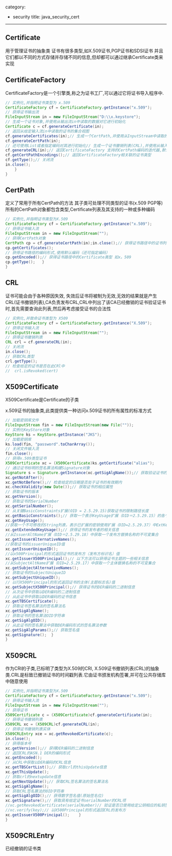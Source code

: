 category: 
- security
title: java_security_cert
---
## Certificate
用于管理证书的抽象类 证书有很多类型,如X.509证书,PGP证书和SDSI证书
并且它们都以不同的方式存储并存储不同的信息,但却都可以通过继承Certificate类来实现

## CertificateFactory
CertificateFactory是一个引擎类,称之为证书工厂,可以通过它将证书导入程序中.
```java
// 实例化,并指明证书类型为 x.509
CertificateFactory cf = CertificateFactory.getInstance("x.509");
// 获得证书输出流
FileInputStream in = new FileInputStream("D:\\x.keystore");
// 生成一个证书对象,并使用从输出流in中读取的数据对它进行初始化
Certificate c = cf.generateCertificate(in);
// 返回从给定输入流in中读取的证书的集合视图
cf.generateCertificates(in);// 生成一个CertPath,并使用从InputStream中读取的数据对它进行初始化
cf.generateCertPath(in);
// 还可使用List或者指定编码对其进行初始化// 生成一个证书撤销列表(CRL),并使用从输入流in中读取的数据对它进行初始化
cf.generateCRL(in);// 返回CertificateFactory 支持的CertPath编码的迭代器,默认编码方式优先
cf.getCertPathEncodings();// 返回CertificateFactory相关联的证书类型
cf.getType();// 关闭流
in.close();
	}
}
```

## CertPath
定义了常用于所有CertPath的方法 其子类可处理不同类型的证书(x.509 PGP等)所有的CertPath对象都包含类型,Certificate列表及其支持的一种或多种编码
```java
// 实例化,并指明证书类型为X.509
CertificateFactory cf = CertificateFactory.getInstance("x.509");
// 获得证书输入流
FileInputStream in = new FileInputStream("");
// 获得CertPath对象
CertPath cp = cf.generateCertPath(in);in.close();// 获得证书路径中的证书列表
cp.getCertificates();
// 获得证书路径的编码形式,使用默认编码（还可指定编码） 
cp.getEncoded();// 获得证书路径中的Certificate类型 如x。509
cp.getType();	}
}
```

## CRL
证书可能会由于各种原因失效, 失效后证书将被制为无效,无效的结果就是产生CRL(证书撤销列表),CA负责发布CRL,CRL中列出了该CA已经撤销的证书验证证书时,首先需要查询此列表,然后再考虑接受证书的合法性
```java
// 实例化,并致命证书类型为 X509
CertificateFactory cf = CertificateFactory.getInstance("X.509");
// 获得证书输入流
FileInputStream in = new FileInputStream("");
// 获得证书撤销列表
CRL crl = cf.generateCRL(in);
// 关闭流
in.close();
// 获取CRL类型
crl.getType();
// 检查给定的证书是否在此CRl中
//	crl.isRevoked(cert)
```

## X509Certificate
X509Certificate是Certificate的子类

x.509证书的抽象类,此类提供类一种访问x.509证书的所有属性的标准方式
```java
// 加载密钥库文件
FileInputStream fin = new FileInputStream(new File(""));
// 实例化KeyStore对象
KeyStore ks = KeyStore.getInstance("JKS");
// 加载密钥库
ks.load(fin, "password".toCharArray());
// 关闭文件输入流
fin.close();
// 获得x.509类型证书
X509Certificate xc = (X509Certificate)ks.getCertificate("alias");
// 通过证书标明的签名算法构建Signature对象
Signature s = Signature.getInstance(xc.getSigAlgName());// 获取验证证书的有效期
xc.getNotAfter(); 
xc.getNotBefore();// 检查给定的日期是否处于证书的有效期内
xc.checkValidity(new Date());// 获取证书的相应属性
// 获取证书的版本
xc.getVersion();
// 获取证书的SerialNumber
xc.getSerialNumber();
// 从关键BasicConstraints扩展(OID = 2.5.29.15)获取证书的限制路径长度
xc.getBasicConstraints();// 获取一个表示KeyUsage扩展（OID＝2.5.29.15）的各个位的boolean数组
xc.getKeyUsage();
//获取一个不可修改的String列表，表示已扩展的密钥使用扩展（OID=2.5.29.37）中ExtKeyUsageSyntax字段的对象标识符（OBJECT IDENTIFIER）
xc.getExtendedKeyUsage();// 获得证书的发布者的相关信息
//从IssuerAltName扩展（OID＝2.5.29.18）中获取一个发布方替换名称的不可変集合
xc.getIssuerAlternativeNames();
//获取证书的issuerUniqueID值
xc.getIssuerUniqueID();
//以x500Principal的形式返回证书的发布方（发布方标识名）值
xc.getIssuerX500Principal();// 以下方法可以获得证书主题的一些相关信息
//从SubjectAltName扩展（OID=2.5.29.17）中获取一个主体替换名称的不可变集合
xc.getSubjectAlternativeNames();
// 获取证书的SubjectUniqueID
xc.getSubjectUniqueID();
// 以行X500Principal的形式返回证书的主体(主题标志名)值
xc.getSubjectX500Principal();// 获得证书的DER编码的二进制信息
// 从次证书中获取以DER编码的二进制信息
// 从此证书中获取以DER编码的证书信息
xc.getTBSCertificate();
// 获取证书签名算法的签名算法名
xc.getSigAlgName();
// 获取证书的签名算法OID字符串
xc.getSigAlgOID();
// 从此证书的签名算法中获取DER编码形式的签名算法参数
xc.getSigAlgParams();// 获取签名值
xc.getSignature();	}
}
```

## X509CRL
作为CRl的子类,已标明了类型为X.509的CRl, X.509证书撤销列表(CRL)的抽象类.CRL是标致已撤销证书的时间戳列表.它由证书颁发机构签署,并可在公共存储库中随意使用
```java
// 实例化,并指明证书类型为X.509
CertificateFactory cf = CertificateFactory.getInstance("x.509");
// 获得证书输入流
FileInputStream in = new FileInputStream("");
// 获得证书
X509Certificate c = (X509Certificate)cf.generateCertificate(in);
// 获得证书撤销列表
X509CRL xc = (X509CRL)cf.generateCRL(in);
// 获得证书撤销列表实体
X509CRLEntry xce = xc.getRevokedCertificate(c);
in.close();
// 获得版本号
xc.getVersion();// 获得DER编码的二进制信息
// 返回CRL的ASN.1 DER的编码形式
xc.getEncoded();
// 从CRL中获取以DER编码的CRL信息
xc.getTBSCertList();// 获取crl的thisUpdate信息
xc.getThisUpdate();
// 获取crl的nextupdate信息
xc.getNextUpdate();// 获取CRL签名算法的签名算法名
xc.getSigAlgName();
// 获取CRL签名算法的OID字符串
xc.getSigAlgOID();// 获得数字签名值(原始签名位)
xc.getSignature();// 获取具有给定证书serialNumber的CRL项
//xc.getRevokedCertificate(serialNumber)// 验证是否已使用给定公钥相应的私钥签署了此CRL
//xc.verify(key);// 以X500Principal的形式返回CRL的发布方
xc.getIssuerX500Principal();	}
}
```

## X509CRLEntry
已经撤销的证书类
